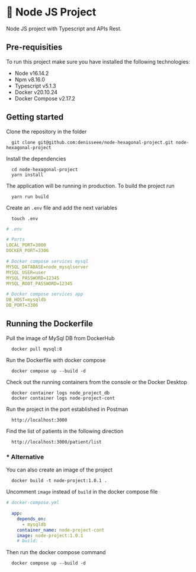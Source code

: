 # 🚀 Node JS Project

Node JS project with Typescript and APIs Rest.

## Pre-requisities

To run this project make sure you have installed the following technologies:

- Node            v16.14.2
- Npm             v8.16.0
- Typescript      v5.1.3
- Docker          v20.10.24
- Docker Compose  v2.17.2

## Getting started

Clone the repository in the folder 

```console
  git clone git@github.com:denisseee/node-hexagonal-project.git node-hexagonal-project
```

Install the dependencies

```console
  cd node-hexagonal-project
  yarn install
```

The application will be running in production. To build the project run

```console
  yarn run build
```

Create an ```.env``` file and add the next variables

```console
  touch .env
```

```yml
# .env

# Ports
LOCAL_PORT=3000
DOCKER_PORT=3306

# Docker compose services mysql
MYSQL_DATABASE=node_mysqlserver
MYSQL_USER=user
MYSQL_PASSWORD=12345
MYSQL_ROOT_PASSWORD=12345

# Docker compose services app
DB_HOST=mysqldb
DB_PORT=3306
```

## Running the Dockerfile

Pull the image of MySql DB from DockerHub

```console
  docker pull mysql:8
```

Run the Dockerfile with docker compose

```console
  docker compose up --build -d
```

Check out the running containers from the console or the Docker Desktop

```console
  docker container logs node_project_db
  docker container logs node-project-cont
```

Run the project in the port established in Postman

```console
  http://localhost:3000
```

Find the list of patients in the following direction

```console
  http://localhost:3000/patient/list
```

### * Alternative 

You can also create an image of the project 

```console
  docker build -t node-project:1.0.1 .
```

Uncomment ```image``` instead of ```build``` in the docker compose file

```yml
# docker-compose.yml

  app:
    depends_on:
      - mysqldb
    container_name: node-project-cont
    image: node-project:1.0.1
    # build: .
```

Then run the docker compose command

```console
  docker compose up --build -d
```
